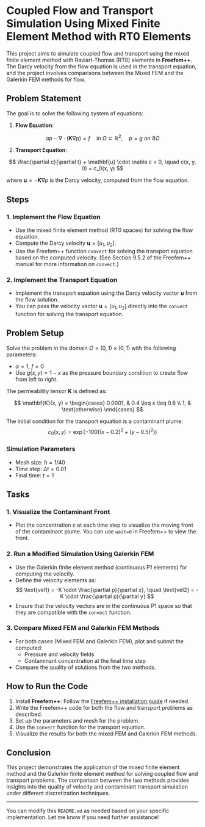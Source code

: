 # Coupled Flow and Transport Simulation Using Mixed Finite Element Method with RT0 Elements

This project aims to simulate coupled flow and transport using the mixed finite element method with Raviart-Thomas (RT0) elements in **Freefem++**. The Darcy velocity from the flow equation is used in the transport equation, and the project involves comparisons between the Mixed FEM and the Galerkin FEM methods for flow.

## Problem Statement

The goal is to solve the following system of equations:

1. **Flow Equation**:

$$
\alpha p - \nabla \cdot (\mathbf{K} \nabla p) = f \quad \text{in} \ \Omega \subset \mathbb{R}^2, \quad p = g \ \text{on} \ \partial \Omega
$$

2. **Transport Equation**:

$$
\frac{\partial c}{\partial t} + \mathbf{u} \cdot \nabla c = 0, \quad c(x, y, 0) = c_0(x, y)
$$

where $\mathbf{u} = - \mathbf{K} \nabla p$ is the Darcy velocity, computed from the flow equation.


## Steps

### 1. Implement the Flow Equation

- Use the mixed finite element method (RT0 spaces) for solving the flow equation.
- Compute the Darcy velocity $\mathbf{u} = [u_1, u_2]$.
- Use the Freefem++ function `convect` for solving the transport equation based on the computed velocity. (See Section 9.5.2 of the Freefem++ manual for more information on `convect`.)

### 2. Implement the Transport Equation

- Implement the transport equation using the Darcy velocity vector $\mathbf{u}$ from the flow solution.
- You can pass the velocity vector $\mathbf{u} = [u_1, u_2]$ directly into the `convect` function for solving the transport equation.

## Problem Setup

Solve the problem in the domain $\Omega = (0, 1) \times (0, 1)$ with the following parameters:
- $\alpha = 1$, $f = 0$
- Use $g(x, y) = 1 - x$ as the pressure boundary condition to create flow from left to right.

The permeability tensor $\mathbf{K}$ is defined as:

$$
\mathbf{K}(x, y) = 
\begin{cases} 
0.0001, & 0.4 \leq x \leq 0.6 \\
1, & \text{otherwise}
\end{cases}
$$

The initial condition for the transport equation is a contaminant plume:
$$
c_0(x, y) = \exp\left(-100 \left( (x - 0.2)^2 + (y - 0.5)^2 \right)\right)
$$

### Simulation Parameters
- Mesh size: $h = 1/40$
- Time step: $\Delta t = 0.01$
- Final time: $t = 1$

## Tasks

### 1. Visualize the Contaminant Front

- Plot the concentration $c$ at each time step to visualize the moving front of the contaminant plume. You can use `wait=0` in Freefem++ to view the front.

### 2. Run a Modified Simulation Using Galerkin FEM

- Use the Galerkin finite element method (continuous P1 elements) for computing the velocity.
- Define the velocity elements as:
  $$ 
  \text{vel1} = -K \cdot \frac{\partial p}{\partial x}, \quad \text{vel2} = -K \cdot \frac{\partial p}{\partial y}
  $$
- Ensure that the velocity vectors are in the continuous P1 space so that they are compatible with the `convect` function.

### 3. Compare Mixed FEM and Galerkin FEM Methods

- For both cases (Mixed FEM and Galerkin FEM), plot and submit the computed:
  - Pressure and velocity fields
  - Contaminant concentration at the final time step
- Compare the quality of solutions from the two methods.

## How to Run the Code

1. Install **Freefem++**: Follow the [Freefem++ installation guide](https://freefem.org/) if needed.
2. Write the Freefem++ code for both the flow and transport problems as described.
3. Set up the parameters and mesh for the problem.
4. Use the `convect` function for the transport equation.
5. Visualize the results for both the mixed FEM and Galerkin FEM methods.


## Conclusion

This project demonstrates the application of the mixed finite element method and the Galerkin finite element method for solving coupled flow and transport problems. The comparison between the two methods provides insights into the quality of velocity and contaminant transport simulation under different discretization techniques.

---

You can modify this `README.md` as needed based on your specific implementation. Let me know if you need further assistance!
